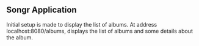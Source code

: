 ## Songr Application

Initial setup is made to display the list of albums.
At address localhost:8080/albums, displays the list of albums and some details about the album. 

